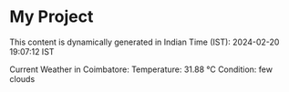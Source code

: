 # My Project

This content is dynamically generated in Indian Time (IST): 2024-02-20 19:07:12 IST


Current Weather in Coimbatore:
Temperature: 31.88 °C
Condition: few clouds
